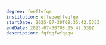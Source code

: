 ```yaml
---
degree: feeffefqe
institution: effeqeqffeqfqe
startDate: 2025-07-30T08:35:42.535Z
endDate: 2025-07-30T08:35:42.539Z
description: f﻿qfqqfwfqqqw
---
```

